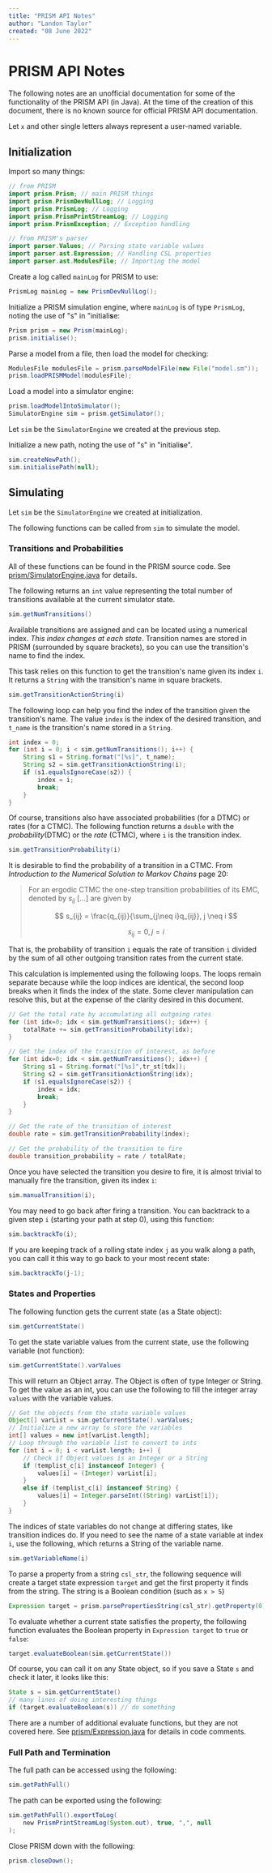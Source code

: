 ```yaml
---
title: "PRISM API Notes"
author: "Landon Taylor"
created: "08 June 2022"
---
```


# PRISM API Notes

The following notes are an unofficial documentation for some of the functionality of the PRISM API (in Java). At the time of the creation of this document, there is no known source for official PRISM API documentation.

Let `x` and other single letters always represent a user-named variable.

## Initialization

Import so many things:

```java
// from PRISM
import prism.Prism; // main PRISM things
import prism.PrismDevNullLog; // Logging
import prism.PrismLog; // Logging
import prism.PrismPrintStreamLog; // Logging
import prism.PrismException; // Exception handling

// from PRISM's parser
import parser.Values; // Parsing state variable values
import parser.ast.Expression; // Handling CSL properties
import parser.ast.ModulesFile; // Importing the model
```

Create a log called `mainLog` for PRISM to use:

```java
PrismLog mainLog = new PrismDevNullLog();
```

Initialize a PRISM simulation engine, where `mainLog` is of type `PrismLog`, noting the use of "s" in "initiali**s**e:

```java
Prism prism = new Prism(mainLog);
prism.initialise();
```

Parse a model from a file, then load the model for checking:

```java
ModulesFile modulesFile = prism.parseModelFile(new File("model.sm"));
prism.loadPRISMModel(modulesFile);
```

Load a model into a simulator engine:

```java
prism.loadModelIntoSimulator();
SimulatorEngine sim = prism.getSimulator();
```

Let `sim` be the `SimulatorEngine` we created at the previous step.

Initialize a new path, noting the use of "s" in "initiali**s**e".

```java
sim.createNewPath();
sim.initialisePath(null);
```

## Simulating

Let `sim` be the `SimulatorEngine` we created at initialization.

The following functions can be called from `sim` to simulate the model.

### Transitions and Probabilities

All of these functions can be found in the PRISM source code. See [prism/SimulatorEngine.java](https://github.com/prismmodelchecker/prism/blob/4fcd9756fe338f6f8cc1189a4e0c2ee2edb561bd/prism/src/simulator/SimulatorEngine.java#L1093) for details.

The following returns an `int` value representing the total number of transitions available at the current simulator state. 

```java
sim.getNumTransitions()
```

Available transitions are assigned and can be located using a numerical index. *This index changes at each state*. Transition names are stored in PRISM (surrounded by square brackets), so you can use the transition's name to find the index.

This task relies on this function to get the transition's name given its index `i`. It returns a `String` with the transition's name in square brackets.

```java
sim.getTransitionActionString(i)
```

The following loop can help you find the index of the transition given the transition's name. The value `index` is the index of the desired transition, and `t_name` is the transition's name stored in a `String`.

```java
int index = 0;
for (int i = 0; i < sim.getNumTransitions(); i++) {
    String s1 = String.format("[%s]", t_name);
    String s2 = sim.getTransitionActionString(i);
    if (s1.equalsIgnoreCase(s2)) {
        index = i;
        break;
    }
}
```

Of course, transitions also have associated probabilities (for a DTMC) or rates (for a CTMC). The following function returns a `double` with the *probability*(DTMC) or the *rate* (CTMC), where `i` is the transition index.

```java
sim.getTransitionProbability(i)
```

It is desirable to find the probability of a transition in a CTMC. From *Introduction to the Numerical Solution to Markov Chains* page 20:

> For an ergodic CTMC the one-step transition probabilities of its EMC, denoted by $s_{ij}$ [...] are given by
> 
> $$
> s_{ij} = \frac{q_{ij}}{\sum_{j\neq i}q_{ij}}, j \neq i
> $$
> 
> $$
> s_{ij} = 0, j = i
> $$

That is, the probability of transition `i` equals the rate of transition `i` divided by the sum of all other outgoing transition rates from the current state.

This calculation is implemented using the following loops. The loops remain separate because while the loop indices are identical, the second loop breaks when it finds the index of the state. Some clever manipulation can resolve this, but at the expense of the clarity desired in this document.

```java
// Get the total rate by accumulating all outgoing rates
for (int idx=0; idx < sim.getNumTransitions(); idx++) {
    totalRate += sim.getTransitionProbability(idx);
} 

// Get the index of the transition of interest, as before
for (int idx=0; idx < sim.getNumTransitions(); idx++) {
    String s1 = String.format("[%s]",tr_st[tdx]);
    String s2 = sim.getTransitionActionString(idx);
    if (s1.equalsIgnoreCase(s2)) {
        index = idx;
        break;
    }
}

// Get the rate of the transition of interest
double rate = sim.getTransitionProbability(index);

// Get the probability of the transition to fire
double transition_probability = rate / totalRate;
```

Once you have selected the transition you desire to fire, it is almost trivial to manually fire the transition, given its index `i`:

```java
sim.manualTransition(i);
```

You may need to go back after firing a transition. You can backtrack to a given step `i` (starting your path at step 0), using this function:

```java
sim.backtrackTo(i);
```

If you are keeping track of a rolling state index `j` as you walk along a path, you can call it this way to go back to your most recent state:

```java
sim.backtrackTo(j-1);
```

### States and Properties

The following function gets the current state (as a State object):

```java
sim.getCurrentState()
```

To get the state variable values from the current state, use the following variable (not function):

```java
sim.getCurrentState().varValues
```

This will return an Object array. The Object is often of type Integer or String. To get the value as an int, you can use the following to fill the integer array `values` with the variable values.

```java
// Get the objects from the state variable values
Object[] varList = sim.getCurrentState().varValues;
// Initialize a new array to store the variables
int[] values = new int[varList.length];
// Loop through the variable list to convert to ints
for (int i = 0; i < varList.length; i++) {
    // Check if Object values is an Integer or a String
    if (templist_c[i] instanceof Integer) {
        values[i] = (Integer) varList[i];
    }
    else if (templist_c[i] instanceof String) {
        values[i] = Integer.parseInt((String) varList[i]);
    }
}
```

The indices of state variables do not change at differing states, like transition indices do. If you need to see the name of a state variable at index `i`, use the following, which returns a String of the variable name.

```java
sim.getVariableName(i)
```

To parse a property from a string `csl_str`, the following sequence will create a target state expression `target` and get the first property it finds from the string. The string is a Boolean condition (such as `x > 5`)

```java
Expression target = prism.parsePropertiesString(csl_str).getProperty(0);
```

To evaluate whether a current state satisfies the property, the following function evaluates the Boolean property in `Expression target` to `true` or `false`:

```java
target.evaluateBoolean(sim.getCurrentState())
```

Of course, you can call it on any State object, so if you save a State `s` and check it later, it looks like this:

```java
State s = sim.getCurrentState()
// many lines of doing interesting things
if (target.evaluateBoolean(s)) // do something
```

There are a number of additional evaluate functions, but they are not covered here. See [prism/Expression.java](https://github.com/prismmodelchecker/prism/blob/master/prism/src/parser/ast/Expression.java) for details in code comments.

### Full Path and Termination

The full path can be accessed using the following:

```java
sim.getPathFull()
```

The path can be exported using the following:

```java
sim.getPathFull().exportToLog(
    new PrismPrintStreamLog(System.out), true, ",", null
);
```

Close PRISM down with the following:

```java
prism.closeDown();
```
